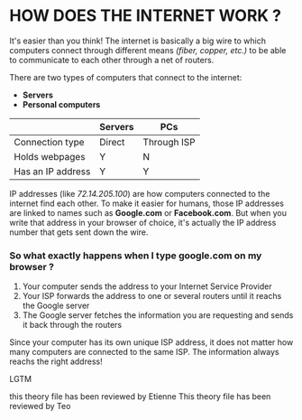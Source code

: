 # HOW DOES THE INTERNET WORK ?

It's easier than you think! The internet is basically a big wire to which computers connect through different means *(fiber, copper, etc.)* to be able to communicate to each other through a net of routers.

There are two types of computers that connect to the internet:

- **Servers**
- **Personal computers**

| | Servers | PCs |
|---|---|---|
| Connection type | Direct | Through ISP |
| Holds webpages | Y | N |
| Has an IP address | Y | Y |

IP addresses (like *72.14.205.100*) are how computers connected to the internet find each other. To make it easier for humans, those IP addresses are linked to names such as **Google.com** or **Facebook.com**. But when you write that address in your browser of choice, it's actually the IP address number that gets sent down the wire.

### So what exactly happens when I type google.com on my browser ?

1. Your computer sends the address to your Internet Service Provider
2. Your ISP forwards the address to one or several routers until it reachs the Google server
3. The Google server fetches the information you are requesting and sends it back through the routers

Since your computer has its own unique ISP address, it does not matter how many computers are connected to the same ISP. The information always reachs the right address!

LGTM

this theory file has been reviewed by Etienne
This theory file has been reviewed by Teo
